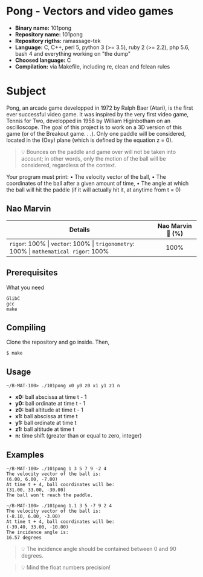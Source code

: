 # Pong - Vectors and video games

- **Binary name:** 101pong
- **Repository name:** 101pong
- **Repository rigths:** ramassage-tek
- **Language:** C, C++, perl 5, python 3 (>= 3.5), ruby 2 (>= 2.2), php 5.6, bash 4 and everything working on "the dump"
- **Choosed language:** C
- **Compilation:** via Makefile, including re, clean and fclean rules


# Subject

Pong, an arcade game developped in 1972 by Ralph Baer (Atari), is the first ever successful video game. It
was inspired by the very first video game, Tennis for Two, developped in 1958 by William Higinbotham on
an oscilloscope.
The goal of this project is to work on a 3D version of this game (or of the Breakout game. . .). Only one paddle
will be considered, located in the (Oxy) plane (which is defined by the equation z = 0).

> :bulb: Bounces on the paddle and game over will not be taken into account; in other words,
only the motion of the ball will be considered, regardless of the context.

Your program must print:
• The velocity vector of the ball,
• The coordinates of the ball after a given amount of time,
• The angle at which the ball will hit the paddle (if it will actually hit it, at anytime from t = 0)

## Nao Marvin

| Details      | Nao Marvin :robot: (%) |
| ------------- |:-------------:|
| `rigor`: 100% \| `vector`: 100% \| `trigonometry`: 100% \| `mathematical rigor`: 100% | 100% |

## Prerequisites

What you need

```
GlibC
gcc
make
```

## Compiling

Clone the repository and go inside. Then,

```
$ make
```

## Usage

```
~/B-MAT-100> ./101pong x0 y0 z0 x1 y1 z1 n
```

- **x0:** ball abscissa at time t - 1 
- **y0:** ball ordinate at time t - 1 
- **z0:** ball altitude at time t - 1 
- **x1:** ball abscissa at time t 
- **y1:** ball ordinate at time t 
- **z1:** ball altitude at time t 
- **n:** time shift (greater than or equal to zero, integer)

## Examples

```
∼/B-MAT-100> ./101pong 1 3 5 7 9 -2 4
The velocity vector of the ball is:
(6.00, 6.00, -7.00)
At time t + 4, ball coordinates will be:
(31.00, 33.00, -30.00)
The ball won't reach the paddle.
```

```
∼/B-MAT-100> ./101pong 1.1 3 5 -7 9 2 4
The velocity vector of the ball is:
(-8.10, 6.00, -3.00)
At time t + 4, ball coordinates will be:
(-39.40, 33.00, -10.00)
The incidence angle is:
16.57 degrees
```

> :bulb: The incidence angle should be contained between 0 and 90 degrees.

> :bulb: Mind the float numbers precision!